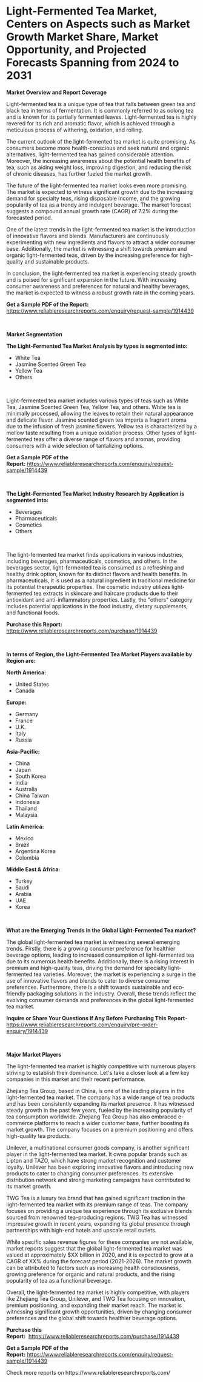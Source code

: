 <p><h1>Light-Fermented Tea Market, Centers on Aspects such as Market Growth Market Share, Market Opportunity, and Projected Forecasts Spanning from 2024 to 2031</h1></p><p><strong>Market Overview and Report Coverage</strong></p>
<p><p>Light-fermented tea is a unique type of tea that falls between green tea and black tea in terms of fermentation. It is commonly referred to as oolong tea and is known for its partially fermented leaves. Light-fermented tea is highly revered for its rich and aromatic flavor, which is achieved through a meticulous process of withering, oxidation, and rolling.</p><p>The current outlook of the light-fermented tea market is quite promising. As consumers become more health-conscious and seek natural and organic alternatives, light-fermented tea has gained considerable attention. Moreover, the increasing awareness about the potential health benefits of tea, such as aiding weight loss, improving digestion, and reducing the risk of chronic diseases, has further fueled the market growth.</p><p>The future of the light-fermented tea market looks even more promising. The market is expected to witness significant growth due to the increasing demand for specialty teas, rising disposable income, and the growing popularity of tea as a trendy and indulgent beverage. The market forecast suggests a compound annual growth rate (CAGR) of 7.2% during the forecasted period.</p><p>One of the latest trends in the light-fermented tea market is the introduction of innovative flavors and blends. Manufacturers are continuously experimenting with new ingredients and flavors to attract a wider consumer base. Additionally, the market is witnessing a shift towards premium and organic light-fermented teas, driven by the increasing preference for high-quality and sustainable products.</p><p>In conclusion, the light-fermented tea market is experiencing steady growth and is poised for significant expansion in the future. With increasing consumer awareness and preferences for natural and healthy beverages, the market is expected to witness a robust growth rate in the coming years.</p></p>
<p><strong>Get a Sample PDF of the Report:</strong> <a href="https://www.reliableresearchreports.com/enquiry/request-sample/1914439">https://www.reliableresearchreports.com/enquiry/request-sample/1914439</a></p>
<p>&nbsp;</p>
<p><strong>Market Segmentation</strong></p>
<p><strong>The Light-Fermented Tea Market Analysis by types is segmented into:</strong></p>
<p><ul><li>White Tea</li><li>Jasmine Scented Green Tea</li><li>Yellow Tea</li><li>Others</li></ul></p>
<p>&nbsp;</p>
<p><p>Light-fermented tea market includes various types of teas such as White Tea, Jasmine Scented Green Tea, Yellow Tea, and others. White tea is minimally processed, allowing the leaves to retain their natural appearance and delicate flavor. Jasmine scented green tea imparts a fragrant aroma due to the infusion of fresh jasmine flowers. Yellow tea is characterized by a mellow taste resulting from a unique oxidation process. Other types of light-fermented teas offer a diverse range of flavors and aromas, providing consumers with a wide selection of tantalizing options.</p></p>
<p><strong>Get a Sample PDF of the Report:</strong>&nbsp;<a href="https://www.reliableresearchreports.com/enquiry/request-sample/1914439">https://www.reliableresearchreports.com/enquiry/request-sample/1914439</a></p>
<p>&nbsp;</p>
<p><strong>The Light-Fermented Tea Market Industry Research by Application is segmented into:</strong></p>
<p><ul><li>Beverages</li><li>Pharmaceuticals</li><li>Cosmetics</li><li>Others</li></ul></p>
<p>&nbsp;</p>
<p><p>The light-fermented tea market finds applications in various industries, including beverages, pharmaceuticals, cosmetics, and others. In the beverages sector, light-fermented tea is consumed as a refreshing and healthy drink option, known for its distinct flavors and health benefits. In pharmaceuticals, it is used as a natural ingredient in traditional medicine for its potential therapeutic properties. The cosmetic industry utilizes light-fermented tea extracts in skincare and haircare products due to their antioxidant and anti-inflammatory properties. Lastly, the "others" category includes potential applications in the food industry, dietary supplements, and functional foods.</p></p>
<p><strong>Purchase this Report:</strong>&nbsp; <a href="https://www.reliableresearchreports.com/purchase/1914439">https://www.reliableresearchreports.com/purchase/1914439</a></p>
<p>&nbsp;</p>
<p><strong>In terms of Region, the Light-Fermented Tea Market Players available by Region are:</strong></p>
<p>
    <p> <strong> North America: </strong>
        <ul>
            <li>United States</li>
            <li>Canada</li>
        </ul>
        </p> 
    <p> <strong> Europe: </strong>
        <ul>
            <li>Germany</li>
            <li>France</li>
            <li>U.K.</li>
            <li>Italy</li>
            <li>Russia</li>
        </ul>
        </p> 
    <p> <strong> Asia-Pacific: </strong>
        <ul>
            <li>China</li>
            <li>Japan</li>
            <li>South Korea</li>
            <li>India</li>
            <li>Australia</li>
            <li>China Taiwan</li>
            <li>Indonesia</li>
            <li>Thailand</li>
            <li>Malaysia</li>
        </ul>
        </p> 
    <p> <strong> Latin America: </strong>
        <ul>
            <li>Mexico</li>
            <li>Brazil</li>
            <li>Argentina Korea</li>
            <li>Colombia</li>
        </ul>
        </p> 
    <p> <strong> Middle East & Africa: </strong>
        <ul>
            <li>Turkey</li>
            <li>Saudi</li>
            <li>Arabia</li>
            <li>UAE</li>
            <li>Korea</li>
        </ul>
    </p>
    </p>
<p>&nbsp;</p>
<p><strong>What are the Emerging Trends in the Global Light-Fermented Tea market?</strong></p>
<p><p>The global light-fermented tea market is witnessing several emerging trends. Firstly, there is a growing consumer preference for healthier beverage options, leading to increased consumption of light-fermented tea due to its numerous health benefits. Additionally, there is a rising interest in premium and high-quality teas, driving the demand for specialty light-fermented tea varieties. Moreover, the market is experiencing a surge in the use of innovative flavors and blends to cater to diverse consumer preferences. Furthermore, there is a shift towards sustainable and eco-friendly packaging solutions in the industry. Overall, these trends reflect the evolving consumer demands and preferences in the global light-fermented tea market.</p></p>
<p><strong>Inquire or Share Your Questions If Any Before Purchasing This Report</strong>- <a href="https://www.reliableresearchreports.com/enquiry/pre-order-enquiry/1914439">https://www.reliableresearchreports.com/enquiry/pre-order-enquiry/1914439</a></p>
<p>&nbsp;</p>
<p><strong>Major Market Players</strong></p>
<p><p>The light-fermented tea market is highly competitive with numerous players striving to establish their dominance. Let's take a closer look at a few key companies in this market and their recent performance.</p><p>Zhejiang Tea Group, based in China, is one of the leading players in the light-fermented tea market. The company has a wide range of tea products and has been consistently expanding its market presence. It has witnessed steady growth in the past few years, fueled by the increasing popularity of tea consumption worldwide. Zhejiang Tea Group has also embraced e-commerce platforms to reach a wider customer base, further boosting its market growth. The company focuses on a premium positioning and offers high-quality tea products.</p><p>Unilever, a multinational consumer goods company, is another significant player in the light-fermented tea market. It owns popular brands such as Lipton and TAZO, which have strong market recognition and customer loyalty. Unilever has been exploring innovative flavors and introducing new products to cater to changing consumer preferences. Its extensive distribution network and strong marketing campaigns have contributed to its market growth.</p><p>TWG Tea is a luxury tea brand that has gained significant traction in the light-fermented tea market with its premium range of teas. The company focuses on providing a unique tea experience through its exclusive blends sourced from renowned tea-producing regions. TWG Tea has witnessed impressive growth in recent years, expanding its global presence through partnerships with high-end hotels and upscale retail outlets.</p><p>While specific sales revenue figures for these companies are not available, market reports suggest that the global light-fermented tea market was valued at approximately $XX billion in 2020, and it is expected to grow at a CAGR of XX% during the forecast period (2021-2026). The market growth can be attributed to factors such as increasing health consciousness, growing preference for organic and natural products, and the rising popularity of tea as a functional beverage.</p><p>Overall, the light-fermented tea market is highly competitive, with players like Zhejiang Tea Group, Unilever, and TWG Tea focusing on innovation, premium positioning, and expanding their market reach. The market is witnessing significant growth opportunities, driven by changing consumer preferences and the global shift towards healthier beverage options.</p></p>
<p><strong>Purchase this Report:</strong>&nbsp;&nbsp;<a href="https://www.reliableresearchreports.com/purchase/1914439">https://www.reliableresearchreports.com/purchase/1914439</a></p>
<p></p>
<p><strong>Get a Sample PDF of the Report:</strong>&nbsp;<a href="https://www.reliableresearchreports.com/enquiry/request-sample/1914439">https://www.reliableresearchreports.com/enquiry/request-sample/1914439</a></p>
<p>Check more reports on https://www.reliableresearchreports.com/</p>